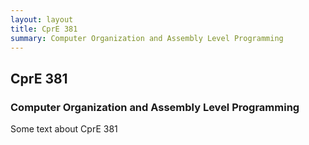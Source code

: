 ```yaml
---
layout: layout
title: CprE 381
summary: Computer Organization and Assembly Level Programming
---
```


## CprE 381
### Computer Organization and Assembly Level Programming

Some text about CprE 381
